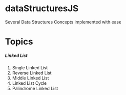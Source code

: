 # dataStructuresJS
Several Data Structures Concepts implemented with ease

# Topics

##### Linked List
1. Single Linked List
2. Reverse Linked List
3. Middle Linked List
4. Linked List Cycle
5. Palindrome Linked List
 